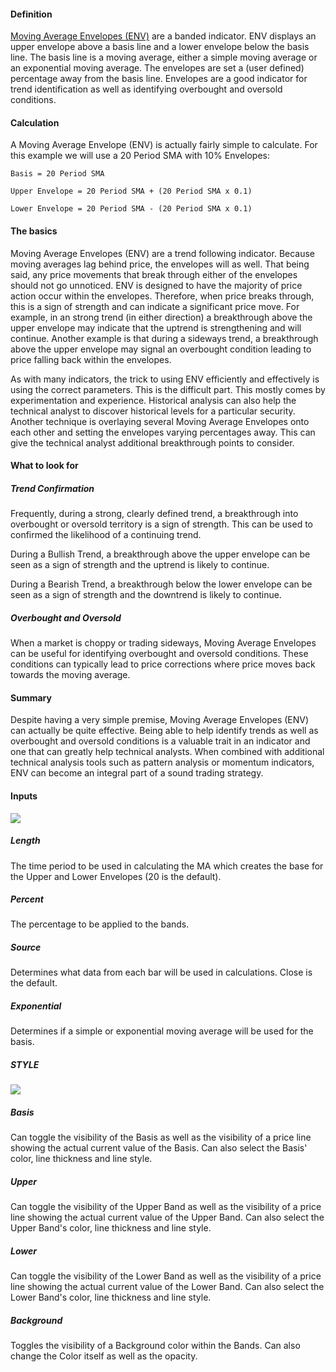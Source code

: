 #### Definition

[Moving Average Envelopes (ENV)](https://www.tradingview.com/scripts/envelope/) are a banded indicator. ENV displays an upper envelope above a basis line and a lower envelope below the basis line. The basis line is a moving average, either a simple moving average or an exponential moving average. The envelopes are set a (user defined) percentage away from the basis line. Envelopes are a good indicator for trend identification as well as identifying overbought and oversold conditions.

#### Calculation

A Moving Average Envelope (ENV) is actually fairly simple to calculate. For this example we will use a 20 Period SMA with 10% Envelopes:

```
Basis = 20 Period SMA

Upper Envelope = 20 Period SMA + (20 Period SMA x 0.1)

Lower Envelope = 20 Period SMA - (20 Period SMA x 0.1)
```

#### The basics

Moving Average Envelopes (ENV) are a trend following indicator. Because moving averages lag behind price, the envelopes will as well. That being said, any price movements that break through either of the envelopes should not go unnoticed. ENV is designed to have the majority of price action occur within the envelopes. Therefore, when price breaks through, this is a sign of strength and can indicate a significant price move. For example, in an strong trend (in either direction) a breakthrough above the upper envelope may indicate that the uptrend is strengthening and will continue. Another example is that during a sideways trend, a breakthrough above the upper envelope may signal an overbought condition leading to price falling back within the envelopes.

As with many indicators, the trick to using ENV efficiently and effectively is using the correct parameters. This is the difficult part. This mostly comes by experimentation and experience. Historical analysis can also help the technical analyst to discover historical levels for a particular security. Another technique is overlaying several Moving Average Envelopes onto each other and setting the envelopes varying percentages away. This can give the technical analyst additional breakthrough points to consider.

#### What to look for

##### Trend Confirmation

Frequently, during a strong, clearly defined trend, a breakthrough into overbought or oversold territory is a sign of strength. This can be used to confirmed the likelihood of a continuing trend.

During a Bullish Trend, a breakthrough above the upper envelope can be seen as a sign of strength and the uptrend is likely to continue.

During a Bearish Trend, a breakthrough below the lower envelope can be seen as a sign of strength and the downtrend is likely to continue.

##### Overbought and Oversold

When a market is choppy or trading sideways, Moving Average Envelopes can be useful for identifying overbought and oversold conditions. These conditions can typically lead to price corrections where price moves back towards the moving average.

#### Summary

Despite having a very simple premise, Moving Average Envelopes (ENV) can actually be quite effective. Being able to help identify trends as well as overbought and oversold conditions is a valuable trait in an indicator and one that can greatly help technical analysts. When combined with additional technical analysis tools such as pattern analysis or momentum indicators, ENV can become an integral part of a sound trading strategy.

#### Inputs

![](https://s3.amazonaws.com/cdn.freshdesk.com/data/helpdesk/attachments/production/43080384383/original/RR0GDjdGXY5P77xWWYQ5IQE1OeppfgdPLw.png?1572019478)

##### Length

The time period to be used in calculating the MA which creates the base for the Upper and Lower Envelopes (20 is the default).

##### Percent

The percentage to be applied to the bands.

##### Source

Determines what data from each bar will be used in calculations. Close is the default.

##### Exponential

Determines if a simple or exponential moving average will be used for the basis.

##### STYLE

![](https://s3.amazonaws.com/cdn.freshdesk.com/data/helpdesk/attachments/production/43080384431/original/wPMIQaLVZ958gC_rNEisK5-rWJk2j7JoIw.png?1572019491)

##### Basis

Can toggle the visibility of the Basis as well as the visibility of a price line showing the actual current value of the Basis. Can also select the Basis' color, line thickness and line style.

##### Upper

Can toggle the visibility of the Upper Band as well as the visibility of a price line showing the actual current value of the Upper Band. Can also select the Upper Band's color, line thickness and line style.

##### Lower

Can toggle the visibility of the Lower Band as well as the visibility of a price line showing the actual current value of the Lower Band. Can also select the Lower Band's color, line thickness and line style.

##### Background

Toggles the visibility of a Background color within the Bands. Can also change the Color itself as well as the opacity.